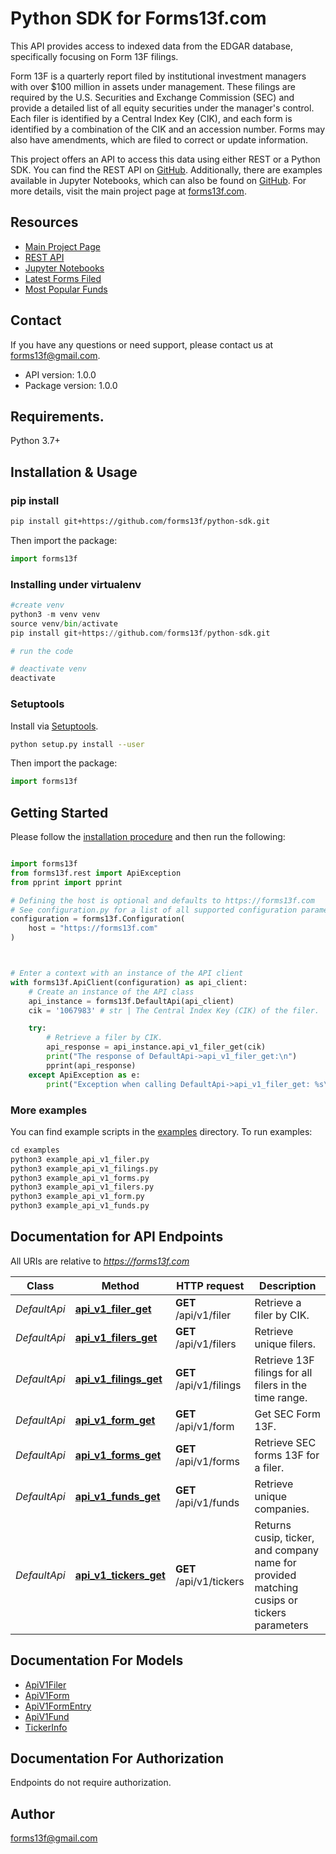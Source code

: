 # Python SDK for Forms13f.com

This API provides access to indexed data from the EDGAR database, specifically focusing on Form 13F filings.

Form 13F is a quarterly report filed by institutional investment managers with over $100 million in assets under management. These filings are required by the U.S. Securities and Exchange Commission (SEC) and provide a detailed list of all equity securities under the manager's control. Each filer is identified by a Central Index Key (CIK), and each form is identified by a combination of the CIK and an accession number. Forms may also have amendments, which are filed to correct or update information.

This project offers an API to access this data using either REST or a Python SDK. You can find the REST API on [GitHub](https://forms13f.github.io/api-docs/). Additionally, there are examples available in Jupyter Notebooks, which can also be found on [GitHub](https://github.com/forms13f/python-sdk). For more details, visit the main project page at [forms13f.com](https://forms13f.com).

## Resources

- [Main Project Page](https://forms13f.com)
- [REST API](https://forms13f.github.io/api-docs/)
- [Jupyter Notebooks](https://github.com/forms13f/python-sdk)
- [Latest Forms Filed](https://forms13f.com/pages/latest.html)
- [Most Popular Funds](https://forms13f.com/pages/popular.html)

## Contact

If you have any questions or need support, please contact us at [forms13f@gmail.com](mailto:forms13f@gmail.com).
- API version: 1.0.0
- Package version: 1.0.0

## Requirements.

Python 3.7+

## Installation & Usage
### pip install

```sh
pip install git+https://github.com/forms13f/python-sdk.git
```

Then import the package:
```python
import forms13f
```

### Installing under virtualenv
```python
#create venv
python3 -m venv venv
source venv/bin/activate
pip install git+https://github.com/forms13f/python-sdk.git

# run the code

# deactivate venv
deactivate
```

### Setuptools

Install via [Setuptools](http://pypi.python.org/pypi/setuptools).

```sh
python setup.py install --user
```

Then import the package:
```python
import forms13f
```

## Getting Started

Please follow the [installation procedure](#installation--usage) and then run the following:

```python

import forms13f
from forms13f.rest import ApiException
from pprint import pprint

# Defining the host is optional and defaults to https://forms13f.com
# See configuration.py for a list of all supported configuration parameters.
configuration = forms13f.Configuration(
    host = "https://forms13f.com"
)



# Enter a context with an instance of the API client
with forms13f.ApiClient(configuration) as api_client:
    # Create an instance of the API class
    api_instance = forms13f.DefaultApi(api_client)
    cik = '1067983' # str | The Central Index Key (CIK) of the filer.

    try:
        # Retrieve a filer by CIK.
        api_response = api_instance.api_v1_filer_get(cik)
        print("The response of DefaultApi->api_v1_filer_get:\n")
        pprint(api_response)
    except ApiException as e:
        print("Exception when calling DefaultApi->api_v1_filer_get: %s\n" % e)

```

### More examples

You can find example scripts in the [examples](./examples) directory. To run examples:

```python
cd examples
python3 example_api_v1_filer.py
python3 example_api_v1_filings.py
python3 example_api_v1_forms.py
python3 example_api_v1_filers.py
python3 example_api_v1_form.py
python3 example_api_v1_funds.py
```

## Documentation for API Endpoints

All URIs are relative to *https://forms13f.com*

Class | Method | HTTP request | Description
------------ | ------------- | ------------- | -------------
*DefaultApi* | [**api_v1_filer_get**](docs/DefaultApi.md#api_v1_filer_get) | **GET** /api/v1/filer | Retrieve a filer by CIK.
*DefaultApi* | [**api_v1_filers_get**](docs/DefaultApi.md#api_v1_filers_get) | **GET** /api/v1/filers | Retrieve unique filers.
*DefaultApi* | [**api_v1_filings_get**](docs/DefaultApi.md#api_v1_filings_get) | **GET** /api/v1/filings | Retrieve 13F filings for all filers in the time range.
*DefaultApi* | [**api_v1_form_get**](docs/DefaultApi.md#api_v1_form_get) | **GET** /api/v1/form | Get SEC Form 13F.
*DefaultApi* | [**api_v1_forms_get**](docs/DefaultApi.md#api_v1_forms_get) | **GET** /api/v1/forms | Retrieve SEC forms 13F for a filer.
*DefaultApi* | [**api_v1_funds_get**](docs/DefaultApi.md#api_v1_funds_get) | **GET** /api/v1/funds | Retrieve unique companies.
*DefaultApi* | [**api_v1_tickers_get**](docs/DefaultApi.md#api_v1_tickers_get) | **GET** /api/v1/tickers | Returns cusip, ticker, and company name for provided matching cusips or tickers parameters


## Documentation For Models

 - [ApiV1Filer](docs/ApiV1Filer.md)
 - [ApiV1Form](docs/ApiV1Form.md)
 - [ApiV1FormEntry](docs/ApiV1FormEntry.md)
 - [ApiV1Fund](docs/ApiV1Fund.md)
 - [TickerInfo](docs/TickerInfo.md)


<a id="documentation-for-authorization"></a>
## Documentation For Authorization

Endpoints do not require authorization.


## Author

forms13f@gmail.com


